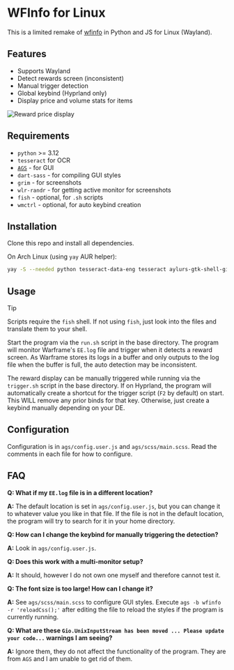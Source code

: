 # WFInfo for Linux

This is a limited remake of [wfinfo](https://wfinfo.warframestat.us) in Python and JS for Linux (Wayland).

## Features

-   Supports Wayland
-   Detect rewards screen (inconsistent)
-   Manual trigger detection
-   Global keybind (Hyprland only)
-   Display price and volume stats for items

![Reward price display](/readme/reward_display.png)

## Requirements

-   `python` >= 3.12
-   `tesseract` for OCR
-   [`AGS`](https://github.com/Aylur/ags) - for GUI
-   `dart-sass` - for compiling GUI styles
-   `grim` - for screenshots
-   `wlr-randr` - for getting active monitor for screenshots
-   `fish` - optional, for `.sh` scripts
-   `wmctrl` - optional, for auto keybind creation

## Installation

Clone this repo and install all dependencies.

On Arch Linux (using `yay` AUR helper):

```sh
yay -S --needed python tesseract-data-eng tesseract aylurs-gtk-shell-git dart-sass grim wlr-randr fish wmctrl
```

## Usage

> [!TIP]
> Scripts require the `fish` shell. If not using `fish`, just look into the files and translate them to your shell.

Start the program via the `run.sh` script in the base directory. The program will monitor Warframe's `EE.log` file
and trigger when it detects a reward screen. As Warframe stores its logs in a buffer and only outputs to the log file
when the buffer is full, the auto detection may be inconsistent.

The reward display can be manually triggered while running via the `trigger.sh` script in the base directory. If on
Hyprland, the program will automatically create a shortcut for the trigger script (`F2` by default) on start. This WILL
remove any prior binds for that key. Otherwise, just create a keybind manually depending on your DE.

## Configuration

Configuration is in `ags/config.user.js` and `ags/scss/main.scss`. Read the comments in each file for how to configure.

## FAQ

**Q: What if my `EE.log` file is in a different location?**

**A:** The default location is set in `ags/config.user.js`, but you can change it to whatever value you like in that
file. If the file is not in the default location, the program will try to search for it in your home directory.

**Q: How can I change the keybind for manually triggering the detection?**

**A:** Look in `ags/config.user.js`.

**Q: Does this work with a multi-monitor setup?**

**A:** It should, however I do not own one myself and therefore cannot test it.

**Q: The font size is too large! How can I change it?**

**A:** See `ags/scss/main.scss` to configure GUI styles. Execute `ags -b wfinfo -r 'reloadCss();'` after editing the
file to reload the styles if the program is currently running.

**Q: What are these `Gio.UnixInputStream has been moved ... Please update your code...` warnings I am seeing?**

**A:** Ignore them, they do not affect the functionality of the program. They are from `AGS` and I am unable to get rid
of them.
